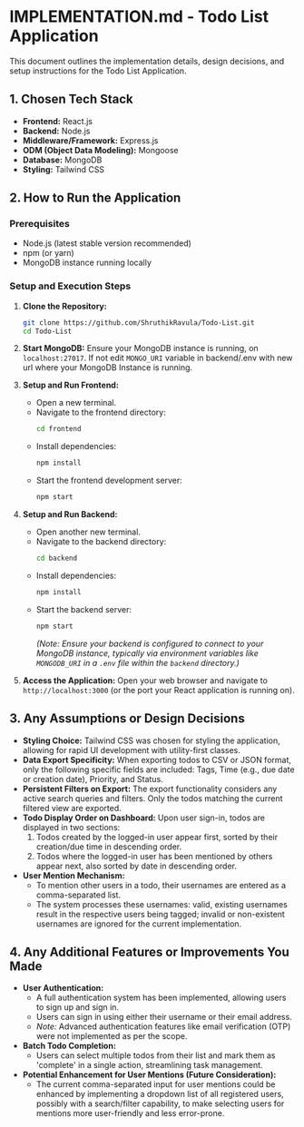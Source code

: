 # IMPLEMENTATION.md - Todo List Application

This document outlines the implementation details, design decisions, and setup instructions for the Todo List Application.

## 1. Chosen Tech Stack

*   **Frontend:** React.js
*   **Backend:** Node.js
*   **Middleware/Framework:** Express.js
*   **ODM (Object Data Modeling):** Mongoose
*   **Database:** MongoDB
*   **Styling:** Tailwind CSS

## 2. How to Run the Application

### Prerequisites
*   Node.js (latest stable version recommended)
*   npm (or yarn)
*   MongoDB instance running locally

### Setup and Execution Steps
1.  **Clone the Repository:**
    ```bash
    git clone https://github.com/ShruthikRavula/Todo-List.git
    cd Todo-List
    ```
2.  **Start MongoDB:**
    Ensure your MongoDB instance is running, on `localhost:27017`. If not edit `MONGO_URI` variable in backend/.env with new url where your MongoDB Instance is running.

3.  **Setup and Run Frontend:**
    *   Open a new terminal.
    *   Navigate to the frontend directory:
        ```bash
        cd frontend
        ```
    *   Install dependencies:
        ```bash
        npm install
        ```
    *   Start the frontend development server:
        ```bash
        npm start
        ```

4.  **Setup and Run Backend:**
    *   Open another new terminal.
    *   Navigate to the backend directory:
        ```bash
        cd backend
        ```
    *   Install dependencies:
        ```bash
        npm install
        ```
    *   Start the backend server:
        ```bash
        npm start
        ```
        *(Note: Ensure your backend is configured to connect to your MongoDB instance, typically via environment variables like `MONGODB_URI` in a `.env` file within the `backend` directory.)*

5.  **Access the Application:**
    Open your web browser and navigate to `http://localhost:3000` (or the port your React application is running on).

## 3. Any Assumptions or Design Decisions

*   **Styling Choice:** Tailwind CSS was chosen for styling the application, allowing for rapid UI development with utility-first classes.
*   **Data Export Specificity:** When exporting todos to CSV or JSON format, only the following specific fields are included: Tags, Time (e.g., due date or creation date), Priority, and Status.
*   **Persistent Filters on Export:** The export functionality considers any active search queries and filters. Only the todos matching the current filtered view are exported.
*   **Todo Display Order on Dashboard:** Upon user sign-in, todos are displayed in two sections:
    1.  Todos created by the logged-in user appear first, sorted by their creation/due time in descending order.
    2.  Todos where the logged-in user has been mentioned by others appear next, also sorted by date in descending order.
*   **User Mention Mechanism:**
    *   To mention other users in a todo, their usernames are entered as a comma-separated list.
    *   The system processes these usernames: valid, existing usernames result in the respective users being tagged; invalid or non-existent usernames are ignored for the current implementation.

## 4. Any Additional Features or Improvements You Made

*   **User Authentication:**
    *   A full authentication system has been implemented, allowing users to sign up and sign in.
    *   Users can sign in using either their username or their email address.
    *   _Note:_ Advanced authentication features like email verification (OTP) were not implemented as per the scope.
*   **Batch Todo Completion:**
    *   Users can select multiple todos from their list and mark them as 'complete' in a single action, streamlining task management.
*   **Potential Enhancement for User Mentions (Future Consideration):**
    *   The current comma-separated input for user mentions could be enhanced by implementing a dropdown list of all registered users, possibly with a search/filter capability, to make selecting users for mentions more user-friendly and less error-prone.
